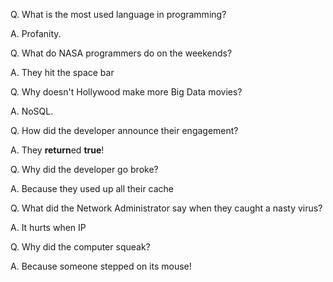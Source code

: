 Q. What is the most used language in programming?

A. Profanity.

Q. What do NASA programmers do on the weekends?

A. They hit the space bar 

Q. Why doesn't Hollywood make more Big Data movies?

A. NoSQL. 

Q. How did the developer announce their engagement?

A. They **return**ed **true**! 

Q. Why did the developer go broke?

A. Because they used up all their cache 

Q. What did the Network Administrator say when they caught a nasty virus?

A. It hurts when IP 

Q. Why did the computer squeak?

A. Because someone stepped on its mouse! 
